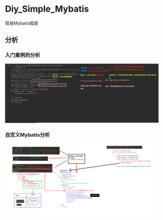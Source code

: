 # Diy_Simple_Mybatis
简易Mybatis框架<br>
## 分析<br>
### 入门案例的分析<br>
![image](https://github.com/yangchaoy259189888/Diy_Simple_Mybatis/blob/master/%E5%85%A5%E9%97%A8%E6%A1%88%E4%BE%8B%E7%9A%84%E5%88%86%E6%9E%90.png)<br>
### 自定义Mybatis分析
![image](https://github.com/yangchaoy259189888/Diy_Simple_Mybatis/blob/master/%E8%87%AA%E5%AE%9A%E4%B9%89Mybatis%E5%88%86%E6%9E%90.png)
